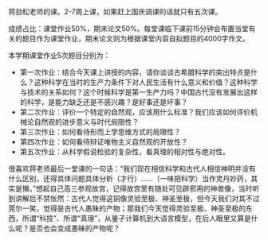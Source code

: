 蒋劲松老师的课。2-7周上课，如果赶上国庆调课的话就只有五次课。

成绩占比：课堂作业50%，期末论文50%。每堂课临下课前15分钟会布置当堂有关的题目作为课堂作业，期末论文则为根据课堂内容自拟题目的4000字作文。

本学期课堂作业5次题目分别为：

- 第一次作业：结合今天课上讲授的内容，请你谈谈古希腊科学的突出特点是什么？这种科学在当时的生产力条件下对人民生活有什么意义和价值？这种科学与技术的关系如何？这个时候科学是第一生产力吗？中国古代没有发展出这样的科学，是能力缺乏还是不感兴趣？是好事还是坏事？
- 第二次作业：评价一个特定的自然观，应该用什么标准？我们应该如何评价机械论自然观的进步意义与时代局限性？
- 第三次作业：如何看待形而上学思维方式的局限性？
- 第四次作业：如何看待辩证唯物主义自然观的开放性？
- 第五次作业：从科学假说检验的复杂性，看真理的相对性与绝对性。

很喜欢蒋老师最后一堂课的一句话：“我们现在相信科学和古代人相信神明并没有什么区别，还得具体问题具体分析（才行）……（一味把科学）当作灵丹妙药，其实是懒。”想起自己高三参观故宫，记得故宫里有随处可见辟邪用的神兽像，当时听到讲解后不禁怅然：古代人觉得这铜像灵验至极、神圣至极，但今天我们对其不过莞尔一笑，觉得是古代人愚昧的产物；那我们今天觉得灵验至极、神圣至极的东西，所谓“科技”、所谓“真理”，从量子计算机到大语言模型，在后人眼里又算是什么呢？是否也会变成愚昧的产物呢？
